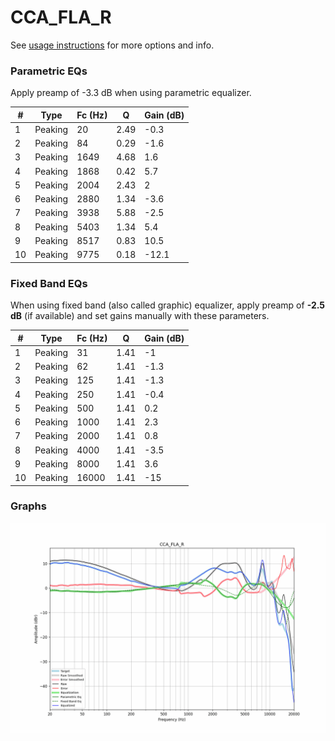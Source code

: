 # CCA_FLA_R
See [usage instructions](https://github.com/jaakkopasanen/AutoEq#usage) for more options and info.

### Parametric EQs
Apply preamp of -3.3 dB when using parametric equalizer.

|   # | Type    |   Fc (Hz) |    Q |   Gain (dB) |
|-----|---------|-----------|------|-------------|
|   1 | Peaking |        20 | 2.49 |        -0.3 |
|   2 | Peaking |        84 | 0.29 |        -1.6 |
|   3 | Peaking |      1649 | 4.68 |         1.6 |
|   4 | Peaking |      1868 | 0.42 |         5.7 |
|   5 | Peaking |      2004 | 2.43 |         2   |
|   6 | Peaking |      2880 | 1.34 |        -3.6 |
|   7 | Peaking |      3938 | 5.88 |        -2.5 |
|   8 | Peaking |      5403 | 1.34 |         5.4 |
|   9 | Peaking |      8517 | 0.83 |        10.5 |
|  10 | Peaking |      9775 | 0.18 |       -12.1 |

### Fixed Band EQs
When using fixed band (also called graphic) equalizer, apply preamp of **-2.5 dB** (if available) and set gains manually with these parameters.

|   # | Type    |   Fc (Hz) |    Q |   Gain (dB) |
|-----|---------|-----------|------|-------------|
|   1 | Peaking |        31 | 1.41 |        -1   |
|   2 | Peaking |        62 | 1.41 |        -1.3 |
|   3 | Peaking |       125 | 1.41 |        -1.3 |
|   4 | Peaking |       250 | 1.41 |        -0.4 |
|   5 | Peaking |       500 | 1.41 |         0.2 |
|   6 | Peaking |      1000 | 1.41 |         2.3 |
|   7 | Peaking |      2000 | 1.41 |         0.8 |
|   8 | Peaking |      4000 | 1.41 |        -3.5 |
|   9 | Peaking |      8000 | 1.41 |         3.6 |
|  10 | Peaking |     16000 | 1.41 |       -15   |

### Graphs
![](./CCA_FLA_R.png)
